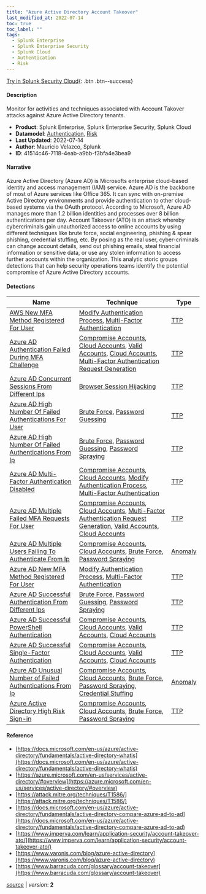 ```yaml
---
title: "Azure Active Directory Account Takeover"
last_modified_at: 2022-07-14
toc: true
toc_label: ""
tags:
  - Splunk Enterprise
  - Splunk Enterprise Security
  - Splunk Cloud
  - Authentication
  - Risk
---
```


[Try in Splunk Security Cloud](https://www.splunk.com/en_us/cyber-security.html){: .btn .btn--success}

#### Description

Monitor for activities and techniques associated with Account Takover attacks against Azure Active Directory tenants.

- **Product**: Splunk Enterprise, Splunk Enterprise Security, Splunk Cloud
- **Datamodel**: [Authentication](https://docs.splunk.com/Documentation/CIM/latest/User/Authentication), [Risk](https://docs.splunk.com/Documentation/CIM/latest/User/Risk)
- **Last Updated**: 2022-07-14
- **Author**: Mauricio Velazco, Splunk
- **ID**: 41514c46-7118-4eab-a9bb-f3bfa4e3bea9

#### Narrative

Azure Active Directory (Azure AD) is Microsofts enterprise cloud-based identity and access management (IAM) service. Azure AD is the backbone of most of Azure services like Office 365. It can sync with on-premise Active Directory environments and provide authentication to other cloud-based systems via the OAuth protocol. According to Microsoft, Azure AD manages more than 1.2 billion identities and processes over 8 billion authentications per day. Account Takeover (ATO) is an attack whereby cybercriminals gain unauthorized access to online accounts by using different techniques like brute force, social engineering, phishing & spear phishing, credential stuffing, etc. By posing as the real user, cyber-criminals can change account details, send out phishing emails, steal financial information or sensitive data, or use any stolen information to access further accounts within the organization. This analytic storic groups detections that can help security operations teams identify the potential compromise of Azure Active Directory accounts.

#### Detections

| Name        | Technique   | Type         |
| ----------- | ----------- |--------------|
| [AWS New MFA Method Registered For User](/cloud/4e3c26f2-4fb9-4bd7-ab46-1b76ffa2a23b/) | [Modify Authentication Process](/tags/#modify-authentication-process), [Multi-Factor Authentication](/tags/#multi-factor-authentication) | [TTP](https://github.com/splunk/security_content/wiki/Detection-Analytic-Types) |
| [Azure AD Authentication Failed During MFA Challenge](/cloud/e62c9c2e-bf51-4719-906c-3074618fcc1c/) | [Compromise Accounts](/tags/#compromise-accounts), [Cloud Accounts](/tags/#cloud-accounts), [Valid Accounts](/tags/#valid-accounts), [Cloud Accounts](/tags/#cloud-accounts), [Multi-Factor Authentication Request Generation](/tags/#multi-factor-authentication-request-generation) | [TTP](https://github.com/splunk/security_content/wiki/Detection-Analytic-Types) |
| [Azure AD Concurrent Sessions From Different Ips](/cloud/a9126f73-9a9b-493d-96ec-0dd06695490d/) | [Browser Session Hijacking](/tags/#browser-session-hijacking) | [TTP](https://github.com/splunk/security_content/wiki/Detection-Analytic-Types) |
| [Azure AD High Number Of Failed Authentications For User](/cloud/630b1694-210a-48ee-a450-6f79e7679f2c/) | [Brute Force](/tags/#brute-force), [Password Guessing](/tags/#password-guessing) | [TTP](https://github.com/splunk/security_content/wiki/Detection-Analytic-Types) |
| [Azure AD High Number Of Failed Authentications From Ip](/cloud/e5ab41bf-745d-4f72-a393-2611151afd8e/) | [Brute Force](/tags/#brute-force), [Password Guessing](/tags/#password-guessing), [Password Spraying](/tags/#password-spraying) | [TTP](https://github.com/splunk/security_content/wiki/Detection-Analytic-Types) |
| [Azure AD Multi-Factor Authentication Disabled](/cloud/482dd42a-acfa-486b-a0bb-d6fcda27318e/) | [Compromise Accounts](/tags/#compromise-accounts), [Cloud Accounts](/tags/#cloud-accounts), [Modify Authentication Process](/tags/#modify-authentication-process), [Multi-Factor Authentication](/tags/#multi-factor-authentication) | [TTP](https://github.com/splunk/security_content/wiki/Detection-Analytic-Types) |
| [Azure AD Multiple Failed MFA Requests For User](/cloud/264ea131-ab1f-41b8-90e0-33ad1a1888ea/) | [Compromise Accounts](/tags/#compromise-accounts), [Cloud Accounts](/tags/#cloud-accounts), [Multi-Factor Authentication Request Generation](/tags/#multi-factor-authentication-request-generation), [Valid Accounts](/tags/#valid-accounts), [Cloud Accounts](/tags/#cloud-accounts) | [TTP](https://github.com/splunk/security_content/wiki/Detection-Analytic-Types) |
| [Azure AD Multiple Users Failing To Authenticate From Ip](/cloud/94481a6a-8f59-4c86-957f-55a71e3612a6/) | [Compromise Accounts](/tags/#compromise-accounts), [Cloud Accounts](/tags/#cloud-accounts), [Brute Force](/tags/#brute-force), [Password Spraying](/tags/#password-spraying) | [Anomaly](https://github.com/splunk/security_content/wiki/Detection-Analytic-Types) |
| [Azure AD New MFA Method Registered For User](/cloud/2628b087-4189-403f-9044-87403f777a1b/) | [Modify Authentication Process](/tags/#modify-authentication-process), [Multi-Factor Authentication](/tags/#multi-factor-authentication) | [TTP](https://github.com/splunk/security_content/wiki/Detection-Analytic-Types) |
| [Azure AD Successful Authentication From Different Ips](/cloud/be6d868d-33b6-4aaa-912e-724fb555b11a/) | [Brute Force](/tags/#brute-force), [Password Guessing](/tags/#password-guessing), [Password Spraying](/tags/#password-spraying) | [TTP](https://github.com/splunk/security_content/wiki/Detection-Analytic-Types) |
| [Azure AD Successful PowerShell Authentication](/cloud/62f10052-d7b3-4e48-b57b-56f8e3ac7ceb/) | [Compromise Accounts](/tags/#compromise-accounts), [Cloud Accounts](/tags/#cloud-accounts), [Valid Accounts](/tags/#valid-accounts), [Cloud Accounts](/tags/#cloud-accounts) | [TTP](https://github.com/splunk/security_content/wiki/Detection-Analytic-Types) |
| [Azure AD Successful Single-Factor Authentication](/cloud/a560e7f6-1711-4353-885b-40be53101fcd/) | [Compromise Accounts](/tags/#compromise-accounts), [Cloud Accounts](/tags/#cloud-accounts), [Valid Accounts](/tags/#valid-accounts), [Cloud Accounts](/tags/#cloud-accounts) | [TTP](https://github.com/splunk/security_content/wiki/Detection-Analytic-Types) |
| [Azure AD Unusual Number of Failed Authentications From Ip](/cloud/3d8d3a36-93b8-42d7-8d91-c5f24cec223d/) | [Compromise Accounts](/tags/#compromise-accounts), [Cloud Accounts](/tags/#cloud-accounts), [Brute Force](/tags/#brute-force), [Password Spraying](/tags/#password-spraying), [Credential Stuffing](/tags/#credential-stuffing) | [Anomaly](https://github.com/splunk/security_content/wiki/Detection-Analytic-Types) |
| [Azure Active Directory High Risk Sign-in](/cloud/1ecff169-26d7-4161-9a7b-2ac4c8e61bea/) | [Compromise Accounts](/tags/#compromise-accounts), [Cloud Accounts](/tags/#cloud-accounts), [Brute Force](/tags/#brute-force), [Password Spraying](/tags/#password-spraying) | [TTP](https://github.com/splunk/security_content/wiki/Detection-Analytic-Types) |

#### Reference

* [https://docs.microsoft.com/en-us/azure/active-directory/fundamentals/active-directory-whatis](https://docs.microsoft.com/en-us/azure/active-directory/fundamentals/active-directory-whatis)
* [https://azure.microsoft.com/en-us/services/active-directory/#overview](https://azure.microsoft.com/en-us/services/active-directory/#overview)
* [https://attack.mitre.org/techniques/T1586/](https://attack.mitre.org/techniques/T1586/)
* [https://docs.microsoft.com/en-us/azure/active-directory/fundamentals/active-directory-compare-azure-ad-to-ad](https://docs.microsoft.com/en-us/azure/active-directory/fundamentals/active-directory-compare-azure-ad-to-ad)
* [https://www.imperva.com/learn/application-security/account-takeover-ato/](https://www.imperva.com/learn/application-security/account-takeover-ato/)
* [https://www.varonis.com/blog/azure-active-directory](https://www.varonis.com/blog/azure-active-directory)
* [https://www.barracuda.com/glossary/account-takeover](https://www.barracuda.com/glossary/account-takeover)



[*source*](https://github.com/splunk/security_content/tree/develop/stories/azure_active_directory_account_takeover.yml) \| *version*: **2**